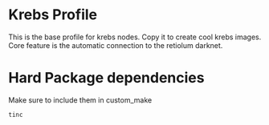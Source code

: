 # Krebs Profile

This is the base profile for krebs nodes. Copy it to create cool krebs images.
Core feature is the automatic connection to the retiolum darknet.
# Hard Package dependencies
Make sure to include them in custom\_make

    tinc
